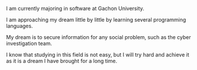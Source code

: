 I am currently majoring in software at Gachon University.

I am approaching my dream little by little by learning several programming languages.

My dream is to secure information for any social problem, such as the cyber investigation team.

I know that studying in this field is not easy, but I will try hard and achieve it as it is a dream I have brought for a long time.
